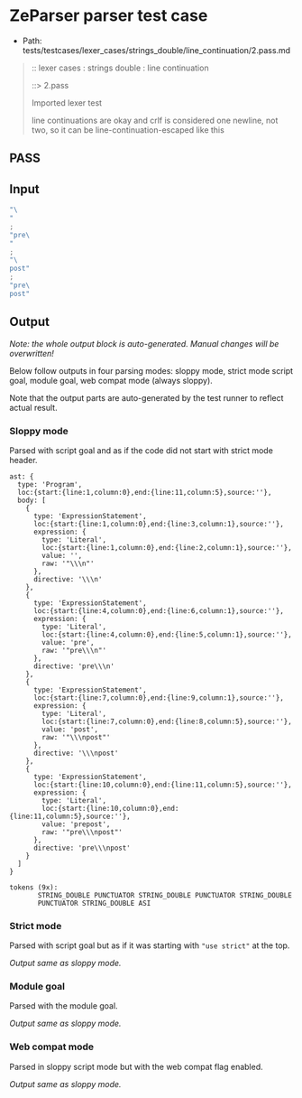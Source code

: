 # ZeParser parser test case

- Path: tests/testcases/lexer_cases/strings_double/line_continuation/2.pass.md

> :: lexer cases : strings double : line continuation
>
> ::> 2.pass
>
> Imported lexer test
>
> line continuations are okay and crlf is considered one newline, not two, so it can be line-continuation-escaped like this

## PASS

## Input

`````js
"\
"
;
"pre\
"
;
"\
post"
;
"pre\
post"
`````

## Output

_Note: the whole output block is auto-generated. Manual changes will be overwritten!_

Below follow outputs in four parsing modes: sloppy mode, strict mode script goal, module goal, web compat mode (always sloppy).

Note that the output parts are auto-generated by the test runner to reflect actual result.

### Sloppy mode

Parsed with script goal and as if the code did not start with strict mode header.

`````
ast: {
  type: 'Program',
  loc:{start:{line:1,column:0},end:{line:11,column:5},source:''},
  body: [
    {
      type: 'ExpressionStatement',
      loc:{start:{line:1,column:0},end:{line:3,column:1},source:''},
      expression: {
        type: 'Literal',
        loc:{start:{line:1,column:0},end:{line:2,column:1},source:''},
        value: '',
        raw: '"\\\n"'
      },
      directive: '\\\n'
    },
    {
      type: 'ExpressionStatement',
      loc:{start:{line:4,column:0},end:{line:6,column:1},source:''},
      expression: {
        type: 'Literal',
        loc:{start:{line:4,column:0},end:{line:5,column:1},source:''},
        value: 'pre',
        raw: '"pre\\\n"'
      },
      directive: 'pre\\\n'
    },
    {
      type: 'ExpressionStatement',
      loc:{start:{line:7,column:0},end:{line:9,column:1},source:''},
      expression: {
        type: 'Literal',
        loc:{start:{line:7,column:0},end:{line:8,column:5},source:''},
        value: 'post',
        raw: '"\\\npost"'
      },
      directive: '\\\npost'
    },
    {
      type: 'ExpressionStatement',
      loc:{start:{line:10,column:0},end:{line:11,column:5},source:''},
      expression: {
        type: 'Literal',
        loc:{start:{line:10,column:0},end:{line:11,column:5},source:''},
        value: 'prepost',
        raw: '"pre\\\npost"'
      },
      directive: 'pre\\\npost'
    }
  ]
}

tokens (9x):
       STRING_DOUBLE PUNCTUATOR STRING_DOUBLE PUNCTUATOR STRING_DOUBLE
       PUNCTUATOR STRING_DOUBLE ASI
`````

### Strict mode

Parsed with script goal but as if it was starting with `"use strict"` at the top.

_Output same as sloppy mode._

### Module goal

Parsed with the module goal.

_Output same as sloppy mode._

### Web compat mode

Parsed in sloppy script mode but with the web compat flag enabled.

_Output same as sloppy mode._
